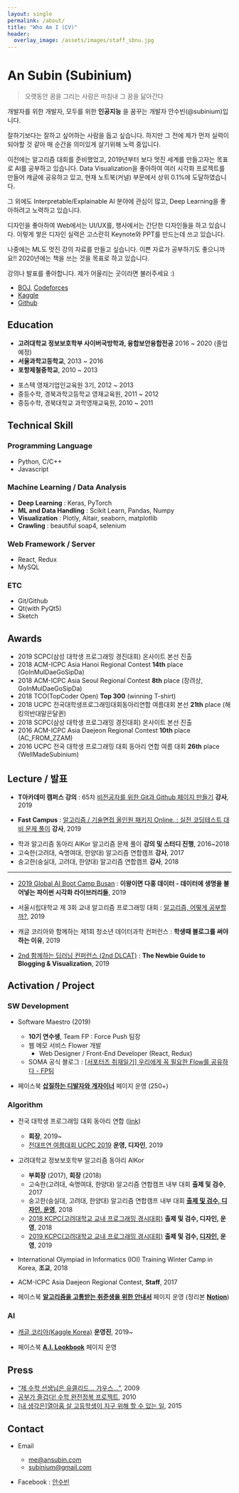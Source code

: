 ```yaml
---
layout: single
permalink: /about/
title: "Who Am I (CV)"
header:
  overlay_image: /assets/images/staff_sbnu.jpg
---
```


# An Subin (Subinium)

> 오랫동안 꿈을 그리는 사람은 마침내 그 꿈을 닮아간다

개발자를 위한 개발자, 모두를 위한 **인공지능** 을 꿈꾸는 개발자 안수빈(@subinium)입니다.

잘하기보다는 잘하고 싶어하는 사람을 돕고 싶습니다.
하지만 그 전에 제가 먼저 실력이 되야할 것 같아 매 순간을 의미있게 살기위해 노력 중입니다.

이전에는 알고리즘 대회를 준비했었고, 2019년부터 보다 멋진 세계를 만들고자는 목표로 AI를 공부하고 있습니다.
Data Visualization을 좋아하여 여러 시각화 프로젝트를 만들어 캐글에 공유하고 있고, 현재 노트북(커널) 부문에서 상위 0.1%에 도달하였습니다.

그 외에도 Interpretable/Explainable AI 분야에 관심이 많고, Deep Learning을 좋아하려고 노력하고 있습니다.

디자인을 좋아하여 Web에서는 UI/UX를, 행사에서는 간단한 디자인들을 하고 있습니다. 이렇게 쌓은 디자인 실력은 고스란히 Keynote와 PPT를 만드는데 쓰고 있습니다.

나중에는 ML도 멋진 강의 자료를 만들고 싶습니다. 이쁜 자료가 공부하기도 좋으니까요!! 2020년에는 책을 쓰는 것을 목표로 하고 있습니다.

강의나 발표를 좋아합니다. 제가 어울리는 곳이라면 불러주세요 :)

- [BOJ](https://www.acmicpc.net/user/subinium), [Codeforces](http://codeforces.com/profile/subinium)
- [Kaggle](https://www.kaggle.com/subinium)
- [Github](https://github.com/subinium)

## Education

- **고려대학교 정보보호학부 사이버국방학과, 융합보안융합전공** 2016 ~ 2020 (졸업예정)
- **서울과학고등학교**, 2013 ~ 2016
- **포항제철중학교**, 2010 ~ 2013

* 포스텍 영재기업인교육원 3기, 2012 ~ 2013
* 중등수학, 경북과학고등학교 영재교육원, 2011 ~ 2012
* 중등수학, 경북대학교 과학영재교육원, 2010 ~ 2011

## Technical Skill

### Programming Language

- Python, C/C++
- Javascript

### Machine Learning / Data Analysis

- **Deep Learning** : Keras, PyTorch
- **ML and Data Handling** : Scikit Learn, Pandas, Numpy
- **Visualization** : Plotly, Altair, seaborn, matplotlib
- **Crawling** : beautiful soap4, selenium

### Web Framework / Server

- React, Redux
- MySQL

### ETC

- Git/Github
- Qt(with PyQt5)
- Sketch

## Awards

- 2019 SCPC(삼성 대학생 프로그래밍 경진대회) 온사이트 본선 진출
- 2018 ACM-ICPC Asia Hanoi Regional Contest **14th** place (GoInMulDaeGoSipDa)
- 2018 ACM-ICPC Asia Seoul Regional Contest **8th** place (장려상, GoInMulDaeGoSipDa)
- 2018 TCO(TopCoder Open) **Top 300** (winning T-shirt)
- 2018 UCPC 전국대학생프로그래밍대회동아리연합 여름대회 본선 **21th** place (해킹의반대말은달퀸)
- 2018 SCPC(삼성 대학생 프로그래밍 경진대회) 온사이트 본선 진출
- 2016 ACM-ICPC Asia Daejeon Regional Contest **10th** place (AC_FROM_ZZAM)
- 2016 UCPC 전국 대학생 프로그래밍 대회 동아리 연합 여름 대회 **26th** place (WellMadeSubinium)

## Lecture / 발표

- **T아카데미 캠퍼스 강의** : 65차 [비전공자를 위한 Git과 Github 페이지 만들기](https://tacademy.skplanet.com/front/tacademy/courseinfo/campus.action) **강사**, 2019

- **Fast Campus** : [알고리즘 / 기술면접 올인원 패키지 Online. : 실전 코딩테스트 대비 문제 풀이](https://www.fastcampus.co.kr/dev_online_algo/) **강사**, 2019

* 학과 알고리즘 동아리 AlKor 알고리즘 문제 풀이 **강의 및 스터디 진행**, 2016~2018
* 고숙한(고려대, 숙명여대, 한양대) 알고리즘 연합캠프 **강사**, 2017
* 숭고한(숭실대, 고려대, 한양대) 알고리즘 연합캠프 **강사**, 2018

---

- [2019 Global AI Boot Camp Busan](https://festa.io/events/783) : **이왕이면 다홍 데이터 - 데이터에 생명을 불어넣는 파이썬 시각화 라이브러리들**, 2019

- 서울시립대학교 제 3회 교내 알고리즘 프로그래밍 대회 : [알고리즘, 어떻게 공부할까?](/meaningful-ps-algorithm-study/), 2019

- 캐글 코리아와 함께하는 제1회 청소년 데이터과학 컨퍼런스 : **학생때 블로그를 써야하는 이유**, 2019

- [2nd 함께하는 딥러닝 컨퍼런스 (2nd DLCAT)](/2nd-dlcat-review/) : **The Newbie Guide to Blogging & Visualization**, 2019

## Activation / Project

### SW Development

- Software Maestro (2019)

  - **10기 연수생**, Team FP : Force Push 팀장
  - 웹 메모 서비스 Flower 개발
    - Web Designer / Front-End Developer (React, Redux)
  - SOMA 공식 블로그 : [[서포터즈 취재일기] 우리에게 꼭 필요한 Flow를 공유하다 - FP팀](https://blog.naver.com/sw_maestro/221710898997)

- 페이스북 **[삽질하는 디발자와 개자이너](https://www.facebook.com/shovelingdesignoper/?modal=admin_todo_tour)** 페이지 운영 (250+)

### Algorithm

- 전국 대학생 프로그래밍 대회 동아리 연합 ([link](https://www.facebook.com/groups/ucpc.korea/))

  - **회장**, 2019~
  - [전대프연 여름대회 UCPC 2019](https://ucpc-kr.github.io/) **운영, 디자인**, 2019

- 고려대학교 정보보호학부 알고리즘 동아리 AlKor

  - **부회장** (2017), **회장** (2018)
  - 고숙한(고려대, 숙명여대, 한양대) 알고리즘 연합캠프 내부 대회 **출제 및 검수**, 2017
  - 숭고한(숭실대, 고려대, 한양대) 알고리즘 연합캠프 내부 대회 **[출제 및 검수, 디자인, 운영](https://subinium.github.io/sgh/)**, 2018
  - [2018 KCPC(고려대학교 교내 프로그래밍 경시대회)](https://www.facebook.com/2018KCPC/) **출제 및 검수, 디자인, 운영**, 2018
  - [2019 KCPC(고려대학교 교내 프로그래밍 경시대회)](https://kcpc19.contest.codeforces.com/) **출제 및 검수, [디자인](https://www.facebook.com/shovelingdesignoper/posts/1474006526071268), 운영**, 2019

- International Olympiad in Informatics (IOI) Training Winter Camp in Korea, **조교**, 2018

- ACM-ICPC Asia Daejeon Regional Contest, **Staff**, 2017

- 페이스북 **[알고리즘을 고통받는 취준생을 위한 안내서](https://www.facebook.com/algoguide/?modal=admin_todo_tour)** 페이지 운영 (정리본 **[Notion](https://www.notion.so/subinium/4e7f47700af341f4b649e4cad0c4fb30?fbclid=IwAR2EmLpbL2ACW9zgQhpfox56IPue7qEWF4AgnqgJ-A0IMJiYGWHkecFJmhw)**)

### AI

- [캐글 코리아(Kaggle Korea)](https://www.facebook.com/groups/KaggleKoreaOpenGroup/) **운영진**, 2019~

- 페이스북 **[A.I. Lookbook](https://www.facebook.com/AI.Lookbook/)** 페이지 운영

## Press

- [“제 수학 선생님은 유클리드… 가우스…”](http://news.donga.com/3/all/20090608/8741496/1), 2009
- [공부가 즐겁다! 수학 완전정복 프로젝트](http://woman.donga.com/3/all/12/142535/1), 2010
- [[내 생각은]열아홉 살 고등학생이 지구 위해 할 수 있는 일](http://www.donga.com/news/article/all/20150416/70732170/1), 2015

## Contact

- Email

  - me@ansubin.com
  - subinium@gmail.com

- Facebook : [안수빈](https://www.facebook.com/subinium)
